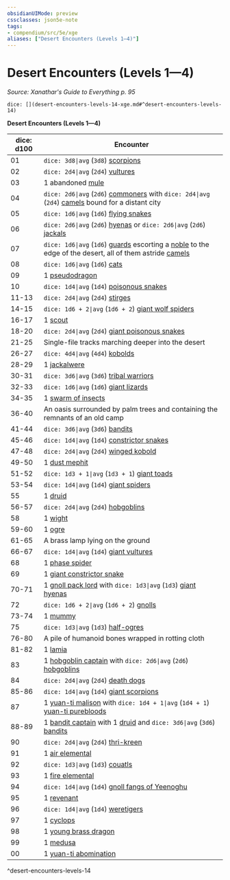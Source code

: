 ```yaml
---
obsidianUIMode: preview
cssclasses: json5e-note
tags:
- compendium/src/5e/xge
aliases: ["Desert Encounters (Levels 1—4)"]
---
```

# Desert Encounters (Levels 1—4)
*Source: Xanathar's Guide to Everything p. 95* 

`dice: [](desert-encounters-levels-14-xge.md#^desert-encounters-levels-14)`

**Desert Encounters (Levels 1—4)**

| dice: d100 | Encounter |
|------------|-----------|
| 01 | `dice: 3d8\|avg` (`3d8`) [scorpions](4-Resources/Compendium/bestiary/beast/scorpion.md) |
| 02 | `dice: 2d4\|avg` (`2d4`) [vultures](4-Resources/Compendium/bestiary/beast/vulture.md) |
| 03 | 1 abandoned [mule](4-Resources/Compendium/bestiary/beast/mule.md) |
| 04 | `dice: 2d6\|avg` (`2d6`) [commoners](4-Resources/Compendium/bestiary/humanoid/commoner.md) with `dice: 2d4\|avg` (`2d4`) [camels](4-Resources/Compendium/bestiary/beast/camel.md) bound for a distant city |
| 05 | `dice: 1d6\|avg` (`1d6`) [flying snakes](4-Resources/Compendium/bestiary/beast/flying-snake.md) |
| 06 | `dice: 2d6\|avg` (`2d6`) [hyenas](4-Resources/Compendium/bestiary/beast/hyena.md) or `dice: 2d6\|avg` (`2d6`) [jackals](4-Resources/Compendium/bestiary/beast/jackal.md) |
| 07 | `dice: 1d6\|avg` (`1d6`) [guards](4-Resources/Compendium/bestiary/humanoid/guard.md) escorting a [noble](4-Resources/Compendium/bestiary/humanoid/noble.md) to the edge of the desert, all of them astride [camels](4-Resources/Compendium/bestiary/beast/camel.md) |
| 08 | `dice: 1d6\|avg` (`1d6`) [cats](4-Resources/Compendium/bestiary/beast/cat.md) |
| 09 | 1 [pseudodragon](4-Resources/Compendium/bestiary/dragon/pseudodragon.md) |
| 10 | `dice: 1d4\|avg` (`1d4`) [poisonous snakes](4-Resources/Compendium/bestiary/beast/poisonous-snake.md) |
| 11-13 | `dice: 2d4\|avg` (`2d4`) [stirges](4-Resources/Compendium/bestiary/beast/stirge.md) |
| 14-15 | `dice: 1d6 + 2\|avg` (`1d6 + 2`) [giant wolf spiders](4-Resources/Compendium/bestiary/beast/giant-wolf-spider.md) |
| 16-17 | 1 [scout](4-Resources/Compendium/bestiary/humanoid/scout.md) |
| 18-20 | `dice: 2d4\|avg` (`2d4`) [giant poisonous snakes](4-Resources/Compendium/bestiary/beast/giant-poisonous-snake.md) |
| 21-25 | Single-file tracks marching deeper into the desert |
| 26-27 | `dice: 4d4\|avg` (`4d4`) [kobolds](4-Resources/Compendium/bestiary/humanoid/kobold.md) |
| 28-29 | 1 [jackalwere](4-Resources/Compendium/bestiary/humanoid/jackalwere.md) |
| 30-31 | `dice: 3d6\|avg` (`3d6`) [tribal warriors](4-Resources/Compendium/bestiary/humanoid/tribal-warrior.md) |
| 32-33 | `dice: 1d6\|avg` (`1d6`) [giant lizards](4-Resources/Compendium/bestiary/beast/giant-lizard.md) |
| 34-35 | 1 [swarm of insects](4-Resources/Compendium/bestiary/beast/swarm-of-insects.md) |
| 36-40 | An oasis surrounded by palm trees and containing the remnants of an old camp |
| 41-44 | `dice: 3d6\|avg` (`3d6`) [bandits](4-Resources/Compendium/bestiary/humanoid/bandit.md) |
| 45-46 | `dice: 1d4\|avg` (`1d4`) [constrictor snakes](4-Resources/Compendium/bestiary/beast/constrictor-snake.md) |
| 47-48 | `dice: 2d4\|avg` (`2d4`) [winged kobold](4-Resources/Compendium/bestiary/humanoid/winged-kobold.md) |
| 49-50 | 1 [dust mephit](4-Resources/Compendium/bestiary/elemental/dust-mephit.md) |
| 51-52 | `dice: 1d3 + 1\|avg` (`1d3 + 1`) [giant toads](4-Resources/Compendium/bestiary/beast/giant-toad.md) |
| 53-54 | `dice: 1d4\|avg` (`1d4`) [giant spiders](4-Resources/Compendium/bestiary/beast/giant-spider.md) |
| 55 | 1 [druid](4-Resources/Compendium/bestiary/humanoid/druid.md) |
| 56-57 | `dice: 2d4\|avg` (`2d4`) [hobgoblins](4-Resources/Compendium/bestiary/humanoid/hobgoblin.md) |
| 58 | 1 [wight](4-Resources/Compendium/bestiary/undead/wight.md) |
| 59-60 | 1 [ogre](4-Resources/Compendium/bestiary/giant/ogre.md) |
| 61-65 | A brass lamp lying on the ground |
| 66-67 | `dice: 1d4\|avg` (`1d4`) [giant vultures](4-Resources/Compendium/bestiary/beast/giant-vulture.md) |
| 68 | 1 [phase spider](4-Resources/Compendium/bestiary/monstrosity/phase-spider.md) |
| 69 | 1 [giant constrictor snake](4-Resources/Compendium/bestiary/beast/giant-constrictor-snake.md) |
| 70-71 | 1 [gnoll pack lord](4-Resources/Compendium/bestiary/humanoid/gnoll-pack-lord.md) with `dice: 1d3\|avg` (`1d3`) [giant hyenas](4-Resources/Compendium/bestiary/beast/giant-hyena.md) |
| 72 | `dice: 1d6 + 2\|avg` (`1d6 + 2`) [gnolls](4-Resources/Compendium/bestiary/humanoid/gnoll.md) |
| 73-74 | 1 [mummy](4-Resources/Compendium/bestiary/undead/mummy.md) |
| 75 | `dice: 1d3\|avg` (`1d3`) [half-ogres](4-Resources/Compendium/bestiary/giant/half-ogre-ogrillon.md) |
| 76-80 | A pile of humanoid bones wrapped in rotting cloth |
| 81-82 | 1 [lamia](4-Resources/Compendium/bestiary/monstrosity/lamia.md) |
| 83 | 1 [hobgoblin captain](4-Resources/Compendium/bestiary/humanoid/hobgoblin-captain.md) with `dice: 2d6\|avg` (`2d6`) [hobgoblins](4-Resources/Compendium/bestiary/humanoid/hobgoblin.md) |
| 84 | `dice: 2d4\|avg` (`2d4`) [death dogs](4-Resources/Compendium/bestiary/monstrosity/death-dog.md) |
| 85-86 | `dice: 1d4\|avg` (`1d4`) [giant scorpions](4-Resources/Compendium/bestiary/beast/giant-scorpion.md) |
| 87 | 1 [yuan-ti malison](4-Resources/Compendium/bestiary/monstrosity/yuan-ti-malison-type-1.md) with `dice: 1d4 + 1\|avg` (`1d4 + 1`) [yuan-ti purebloods](4-Resources/Compendium/bestiary/humanoid/yuan-ti-pureblood.md) |
| 88-89 | 1 [bandit captain](4-Resources/Compendium/bestiary/humanoid/bandit-captain.md) with 1 [druid](4-Resources/Compendium/bestiary/humanoid/druid.md) and `dice: 3d6\|avg` (`3d6`) [bandits](4-Resources/Compendium/bestiary/humanoid/bandit.md) |
| 90 | `dice: 2d4\|avg` (`2d4`) [thri-kreen](4-Resources/Compendium/bestiary/humanoid/thri-kreen.md) |
| 91 | 1 [air elemental](4-Resources/Compendium/bestiary/elemental/air-elemental.md) |
| 92 | `dice: 1d3\|avg` (`1d3`) [couatls](4-Resources/Compendium/bestiary/celestial/couatl.md) |
| 93 | 1 [fire elemental](4-Resources/Compendium/bestiary/elemental/fire-elemental.md) |
| 94 | `dice: 1d4\|avg` (`1d4`) [gnoll fangs of Yeenoghu](4-Resources/Compendium/bestiary/fiend/gnoll-fang-of-yeenoghu.md) |
| 95 | 1 [revenant](4-Resources/Compendium/bestiary/undead/revenant.md) |
| 96 | `dice: 1d4\|avg` (`1d4`) [weretigers](4-Resources/Compendium/bestiary/humanoid/weretiger.md) |
| 97 | 1 [cyclops](4-Resources/Compendium/bestiary/giant/cyclops.md) |
| 98 | 1 [young brass dragon](4-Resources/Compendium/bestiary/dragon/young-brass-dragon.md) |
| 99 | 1 [medusa](4-Resources/Compendium/bestiary/monstrosity/medusa.md) |
| 00 | 1 [yuan-ti abomination](4-Resources/Compendium/bestiary/monstrosity/yuan-ti-abomination.md) |
^desert-encounters-levels-14